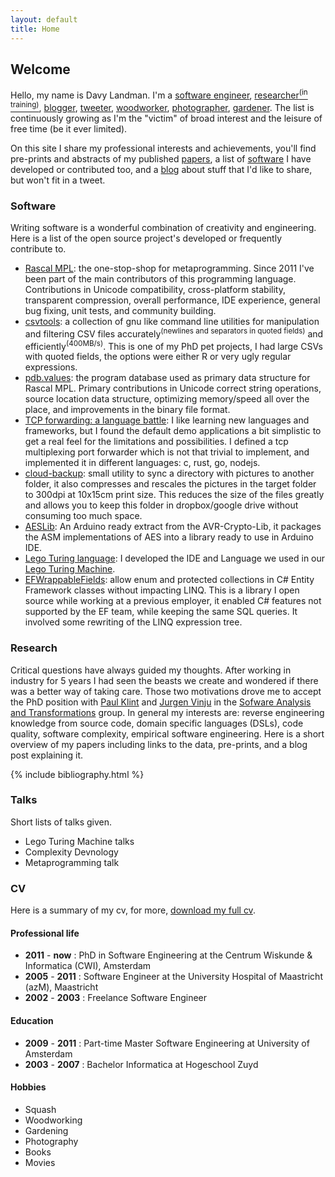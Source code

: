 ```yaml
---
layout: default
title: Home
---
```


## Welcome

Hello, my name is Davy Landman. I'm a [software engineer](#software), [researcher<sup>(in training)</sup>](#research), [blogger](/blog/), [tweeter](https://www.twitter.com/DavyLandman), [woodworker](http://pinterest.com), [photographer](https://www.flickr.com/DavyLandman), [gardener](http://?). The list is continuously growing as I'm the "victim" of broad interest and the leisure of free time (be it ever limited).

On this site I share my professional interests and achievements, you'll find pre-prints and abstracts of my published [papers](#research), a list of [software](#software) I have developed or contributed too, and a [blog](/blog/) about stuff that I'd like to share, but won't fit in a tweet.

### Software

Writing software is a wonderful combination of creativity and engineering. Here is a list of the open source project's developed or frequently contribute to.

- [Rascal MPL](http://www.rascal-mpl.org/): the one-stop-shop for metaprogramming. Since 2011 I've been part of the main contributors of this programming language. Contributions in Unicode compatibility, cross-platform stability, transparent compression, overall performance, IDE experience, general bug fixing, unit tests, and community building.
- [csvtools](https://www.github.com/davylandman/csvtools/): a collection of gnu like command line utilities for manipulation and filtering CSV files accurately<sup>(newlines and separators in quoted fields)</sup> and efficiently<sup>(400MB/s)</sup>. This is one of my PhD pet projects, I had large CSVs with quoted fields, the options were either R or very ugly regular expressions.
- [pdb.values](https://www.github.com/cwi-swat/pdb.values/): the program database used as primary data structure for Rascal MPL. Primary contributions in Unicode correct string operations, source location data structure, optimizing memory/speed all over the place, and improvements in the binary file format.
- [TCP forwarding: a language battle](https://github.com/DavyLandman/tcp-forwarding-a-language-battle): I like learning new languages and frameworks, but I found the default demo applications a bit simplistic to get a real feel for the limitations and possibilities. I defined a tcp multiplexing port forwarder which is not that trivial to implement, and implemented it in different languages: c, rust, go, nodejs.  
- [cloud-backup](https://github.com/DavyLandman/cloud-photo-backup): small utility to sync a directory with pictures to another folder, it also compresses and rescales the pictures in the target folder to 300dpi at 10x15cm print size. This reduces the size of the files greatly and allows you to keep this folder in dropbox/google drive without consuming too much space. 
- [AESLib](https://github.com/DavyLandman/AESLib): An Arduino ready extract from the AVR-Crypto-Lib, it packages the ASM implementations of AES into a library ready to use in Arduino IDE.
- [Lego Turing language](https://github.com/cwi-swat/TuringLEGO): I developed the IDE and Language we used in our [Lego Turing Machine](http://www.legoturingmachine.org).
- [EFWrappableFields](): allow enum and protected collections in C# Entity Framework classes without impacting LINQ. This is a library I open source while working at a previous employer, it enabled C# features not supported by the EF team, while keeping the same SQL queries. It involved some rewriting of the LINQ expression tree.

### Research

Critical questions have always guided my thoughts. After working in industry for 5 years I had seen the beasts we create and wondered if there was a better way of taking care. Those two motivations drove me to accept the PhD position with [Paul Klint]() and [Jurgen Vinju]() in the [Sofware Analysis and Transformations](http://www.cwi.nl/swat/) group. In general my interests are: reverse engineering knowledge from source code, domain specific languages (DSLs), code quality, software complexity, empirical software engineering. Here is a short overview of my papers including links to the data, pre-prints, and a blog post explaining it.

{% include bibliography.html %}

### Talks

Short lists of talks given.

- Lego Turing Machine talks
- Complexity Devnology
- Metaprogramming talk

### CV

Here is a summary of my cv, for more, [download my full cv](/download/cv.pdf).

#### Professional life

- __2011__ - __now__ : PhD in Software Engineering at the Centrum Wiskunde & Informatica (CWI), Amsterdam
- __2005__ - __2011__ : Software Engineer at the University Hospital of Maastricht (azM), Maastricht
- __2002__ - __2003__ : Freelance Software Engineer

#### Education

- __2009__ - __2011__ : Part-time Master Software Engineering at University of Amsterdam
- __2003__ - __2007__ : Bachelor Informatica at Hogeschool Zuyd

#### Hobbies
- Squash
- Woodworking
- Gardening
- Photography
- Books
- Movies
